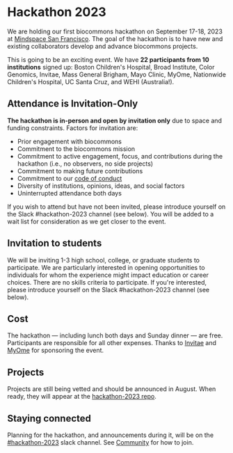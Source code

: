 # Hackathon 2023

We are holding our first biocommons hackathon on September 17-18, 2023 at [Mindspace San
Francisco](https://www.google.com/maps/place/Mindspace+San+Francisco/data=!4m2!3m1!19sChIJ1SY5AOOBhYARpyx2-yXz53M).
The goal of the hackathon is to have new and existing collaborators develop and advance biocommons
projects.

This is going to be an exciting event. We have **22 participants from 10 institutions** signed up:
Boston Children's Hospital, Broad Institute, Color Genomics, Invitae, Mass General Brigham, Mayo
Clinic, MyOme, Nationwide Children's Hospital, UC Santa Cruz, and WEHI (Australia!).

## Attendance is Invitation-Only

**The hackathon is in-person and open by invitation only** due to space and funding constraints. Factors for invitation are:

- Prior engagement with biocommons
- Commitment to the biocommons mission
- Commitment to active engagement, focus, and contributions during the hackathon (i.e., no observers, no side projects)
- Commitment to making future contributions
- Commitment to our [code of conduct](/code-of-conduct)
- Diversity of institutions, opinions, ideas, and social factors
- Uninterrupted attendance both days

If you wish to attend but have not been invited, please introduce yourself on the Slack
#hackathon-2023 channel (see below). You will be added to a wait list for consideration as we get
closer to the event.

## Invitation to students

We will be inviting 1-3 high school, college, or graduate students to participate. We are
particularly interested in opening opportunities to individuals for whom the experience might impact
education or career choices.  There are no skills criteria to participate.  If you're interested,
please introduce yourself on the Slack #hackathon-2023 channel (see below).

## Cost

The hackathon — including lunch both days and Sunday dinner — are free.  Participants are
responsible for all other expenses.  Thanks to [Invitae](https://invitae.com/) and
[MyOme](https://myome.com/) for sponsoring the event.

## Projects

Projects are still being vetted and should be announced in August.  When ready, they will appear
at the [hackathon-2023 repo](https://github.com/biocommons/hackathon-2023).

## Staying connected

Planning for the hackathon, and announcements during it, will be on the [#hackathon-2023](https://app.slack.com/client/TDL15ES3T/C05FPBLML1Y) slack channel.  See [Community](/community/) for how to join.
